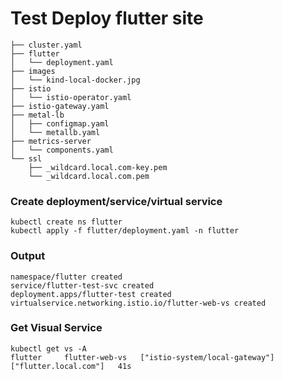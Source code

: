 # Test Deploy flutter site
```
├── cluster.yaml
├── flutter
│   └── deployment.yaml
├── images
│   └── kind-local-docker.jpg
├── istio
│   └── istio-operator.yaml
├── istio-gateway.yaml
├── metal-lb
│   ├── configmap.yaml
│   └── metallb.yaml
├── metrics-server
│   └── components.yaml
└── ssl
    ├── _wildcard.local.com-key.pem
    └── _wildcard.local.com.pem
```
### Create deployment/service/virtual service
```
kubectl create ns flutter
kubectl apply -f flutter/deployment.yaml -n flutter
```
### Output
```
namespace/flutter created
service/flutter-test-svc created
deployment.apps/flutter-test created
virtualservice.networking.istio.io/flutter-web-vs created
```
### Get Visual Service
```
kubectl get vs -A
flutter     flutter-web-vs   ["istio-system/local-gateway"]   ["flutter.local.com"]   41s
```